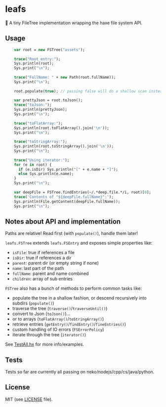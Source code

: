 # leafs

:herb: A tiny FileTree implementation wrapping the haxe file system API.

## Usage

```haxe
    var root = new FSTree("assets"); 
    
    trace("Root entry:");
    Sys.println(root);
    Sys.print("\n");
    
    trace("FullName: " + new Path(root.fullName));
    Sys.print("\n");
    
    root.populate(true); // passing false will do a shallow scan instead of a deep one
    
    var prettyJson = root.toJson();
    trace("toJson:");
    Sys.println(prettyJson);
    Sys.print("\n");
    
    trace("toFlatArray:");
    Sys.println(root.toFlatArray().join('\n'));
    Sys.print("\n");
    
    trace("toStringArray:");
    Sys.println(root.toStringArray().join('\n'));
    Sys.print("\n");
    
    trace("Using iterator:");
    for (e in root) {
      if (e.isDir) Sys.println("[" + e.name + "]");
      else Sys.println(e.name);
    }
    Sys.print("\n");
    
    var deepFile = FSTree.findEntries(~/.*deep.file.*/i, root)[0];
    trace('Contents of "${deepFile.fullName}":');
    Sys.println(File.getContent(deepFile.fullName));
    Sys.print("\n");
```

## Notes about API and implementation
Paths are relative!
Read first (with `populate()`), handle them later!

`leafs.FSTree` extends `leafs.FSEntry` and exposes simple properties like:
 - `isFile`: true if references a file
 - `isDir`: true if references a dir
 - `parent`: parent dir (or empty string if none)
 - `name`: last part of the path
 - `fullName`: parent and name combined
 - `children`: array of sub entries

`FSTree` also has a bunch of methods to perform common tasks like:
 - populate the tree in a shallow fashion, or descend recursively into subdirs (`populate()`)
 - traverse the tree (`traverse()`/`traverseUntil()`)
 - convert to Json (`toJson()`)...
 - or to arrays (`toFlatArray()`/`toStringArray()`)
 - retrieve entries (`getEntry()`/`findEntry()`/`fineEntries()`)
 - custom handling of IO errors (`FSErrorPolicy`)
 - iterate through the tree (`iterator()`)

See [TestAll.hx](test/TestAll.hx) for more info/examples. 

## Tests
Tests so far are currently all passing on neko/nodejs/cpp/cs/java/python.

## License
MIT (see [LICENSE](LICENSE) file).
